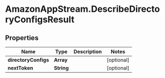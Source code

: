 # AmazonAppStream.DescribeDirectoryConfigsResult

## Properties

Name | Type | Description | Notes
------------ | ------------- | ------------- | -------------
**directoryConfigs** | **Array** |  | [optional] 
**nextToken** | **String** |  | [optional] 


